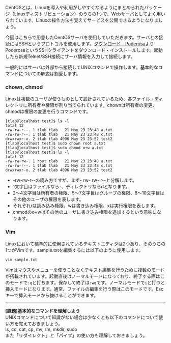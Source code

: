 CentOSとは、Linuxを導入や利用がしやすくなるようにまとめられたパッケージ（Linuxディストリビューション）のうちの1つで、Webサーバとしてよく用いられています。Linuxの操作方法を覚えてサービスを公開できるようになりましょう。

今回はこちらで用意したCentOSサーバを使用していただきます。サーバとの接続にはSSHというプロトコルを使用します。[ダウンロード - Poderosa](http://sourceforge.jp/projects/sfnet_poderosa/releases/)よりPoderosaというSSHクライアントをダウンロード・インストールします。起動したら新規Telnet/SSH接続にサーバ情報を入力して接続します。

一般的にはサーバは外部から接続してUNIXコマンドで操作します。基本的なコマンドについての解説は割愛します。

### chown, chmod
Linuxは複数のユーザが使うものとして設計されているため、各ファイル・ディレクトリに所有者や権限が割り当てられています。chownは所有者の変更、chmodは権限の変更を行うコマンドです。
```unix
[tlab@localhost test]$ ls -l
total 12
-rw-rw-r--. 1 tlab tlab   21 May 23 23:48 a.txt
-rw-rw-r--. 1 tlab tlab   21 May 23 23:48 c.txt
drwxrwxr-x. 2 tlab tlab 4096 May 23 23:52 test2
[tlab@localhost test]$ sudo chown root a.txt
[tlab@localhost test]$ sudo chmod o+w a.txt
[tlab@localhost test]$ ls -l
total 12
-rw-rw-rw-. 1 root tlab   21 May 23 23:48 a.txt
-rw-rw-r--. 1 tlab tlab   21 May 23 23:48 c.txt
drwxrwxr-x. 2 tlab tlab 4096 May 23 23:52 test2
```

* -rw-rw-r--の読み方ですが、まず- rw- rw- r--と分解します。
 * 1文字目はファイルなら-、ディレクトリならdとなります。
 * 2～4文字目は所有者の権限、5～7文字目はグループの権限、8～10文字目はその他のユーザの権限を表します。
 * それぞれrは読み込み権限、wは書き込み権限、xは実行権限を表します。
* chmodのo+wはその他のユーザに書き込み権限を追加するという意味になります。

### Vim
Linuxにおいて標準的に使用されているテキストエディタは2つあり、そのうちの1つがVimです。sample.txtを編集するには以下のように使用します。

    vim sample.txt

Vimはマウスやメニューを使うことなくテキスト編集を行うために複数のモードが搭載されています。起動直後はノーマルモードになっており、終了する際はこのモードで`:q`と打ちます。保存して終了は`:wq`です。ノーマルモードで`i`と打つと挿入モードになります。通常、ファイルの編集を行う際はこのモードです。Escキーで挿入モードから抜けることができます。

***

**[課題]基本的なコマンドを理解しよう**  
UNIXコマンドについて知識がない場合は少なくとも以下のコマンドについて使い方を覚えておきましょう。  
ls, cd, cat, cp, mv, rm, mkdir, sudo  
また「リダイレクト」と「パイプ」の使い方も理解しておきましょう。  